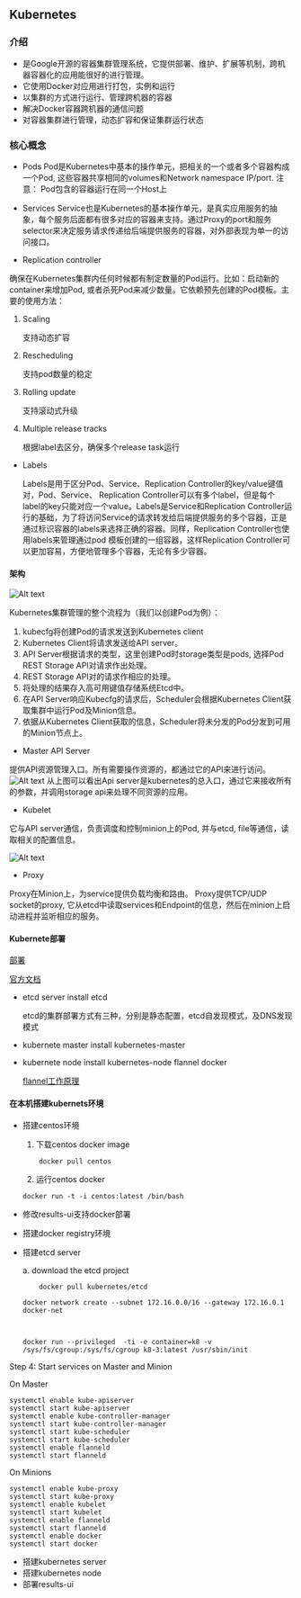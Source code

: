 ## Kubernetes


### 介绍
* 是Google开源的容器集群管理系统，它提供部署、维护、扩展等机制，跨机器容器化的应用能很好的进行管理。
* 它使用Docker对应用进行打包，实例和运行
* 以集群的方式进行运行、管理跨机器的容器
* 解决Docker容器跨机器的通信问题
* 对容器集群进行管理，动态扩容和保证集群运行状态

### 核心概念

* Pods
Pod是Kubernetes中基本的操作单元，把相关的一个或者多个容器构成一个Pod, 这些容器共享相同的volumes和Network namespace IP/port. 注意： Pod包含的容器运行在同一个Host上
* Services
Service也是Kubernetes的基本操作单元，是真实应用服务的抽象，每个服务后面都有很多对应的容器来支持。通过Proxy的port和服务selector来决定服务请求传递给后端提供服务的容器，对外部表现为单一的访问接口。

* Replication controller

确保在Kubernetes集群内任何时候都有制定数量的Pod运行。比如：启动新的container来增加Pod, 或者杀死Pod来减少数量。它依赖预先创建的Pod模板。主要的使用方法：

1. Scaling

	支持动态扩容
	
2. Rescheduling

	支持pod数量的稳定
	
3. Rolling update

	支持滚动式升级

4. Multiple release tracks 

	根据label去区分，确保多个release task运行

* Labels

	Labels是用于区分Pod、Service、Replication Controller的key/value键值对，Pod、Service、 Replication Controller可以有多个label，但是每个label的key只能对应一个value。Labels是Service和Replication Controller运行的基础，为了将访问Service的请求转发给后端提供服务的多个容器，正是通过标识容器的labels来选择正确的容器。同样，Replication Controller也使用labels来管理通过pod 模板创建的一组容器，这样Replication Controller可以更加容易，方便地管理多个容器，无论有多少容器。


#### 架构
![Alt text](./pic/kub.png "架构图片")

Kubernetes集群管理的整个流程为（我们以创建Pod为例）：

1. kubecfg将创建Pod的请求发送到Kubernetes client
2. Kubernetes Client将请求发送给API server。
3. API Server根据请求的类型，这里创建Pod时storage类型是pods, 选择Pod REST Storage API对请求作出处理。
4. REST Storage API对的请求作相应的处理。
5. 将处理的结果存入高可用键值存储系统Etcd中。
6. 在API Server响应Kubecfg的请求后，Scheduler会根据Kubernetes Client获取集群中运行Pod及Minion信息。
7. 依据从Kubernetes Client获取的信息，Scheduler将未分发的Pod分发到可用的Minion节点上。

* Master API Server

提供API资源管理入口。所有需要操作资源的，都通过它的API来进行访问。
![Alt text](./pic/api-server.png "API server")
从上图可以看出Api server是kubernetes的总入口，通过它来接收所有的参数，并调用storage api来处理不同资源的应用。

* Kubelet

它与API server通信，负责调度和控制minion上的Pod, 并与etcd, file等通信，读取相关的配置信息。

![Alt text](./pic/kubelet.png "API server")


* Proxy

Proxy在Minion上，为service提供负载均衡和路由。 Proxy提供TCP/UDP socket的proxy, 它从etcd中读取services和Endpoint的信息，然后在minion上启动进程并监听相应的服务。

#### Kubernete部署

[部署](https://blog.csdn.net/u010884123/article/details/56485246)

[官方文档](https://kubernetes.io/docs/setup/)

* etcd server    install etcd 

  etcd的集群部署方式有三种，分别是静态配置，etcd自发现模式，及DNS发现模式

* kubernete master  install kubernetes-master
* kubernete node  install kubernetes-node flannel docker

	[flannel工作原理](http://dockone.io/article/618)
	
#### 在本机搭建kubernets环境
* 搭建centos环境

	1. 下载centos docker image
	
	```
		docker pull centos
	```
	
	2. 运行centos docker
	
	```
	docker run -t -i centos:latest /bin/bash

	```


* 修改results-ui支持docker部署
* 搭建docker registry环境
* 搭建etcd server

	a. download the etcd project
	
	```
		docker pull kubernetes/etcd
	```
	
 	```
 	docker network create --subnet 172.16.0.0/16 --gateway 172.16.0.1 docker-net


 	
 	docker run --privileged  -ti -e container=k8 -v /sys/fs/cgroup:/sys/fs/cgroup k8-3:latest /usr/sbin/init
 	```
Step 4: Start services on Master and Minion

On Master

	systemctl enable kube-apiserver
	systemctl start kube-apiserver
	systemctl enable kube-controller-manager
	systemctl start kube-controller-manager
	systemctl start kube-scheduler
	systemctl start kube-scheduler
	systemctl enable flanneld
	systemctl start flanneld
	
On Minions

	systemctl enable kube-proxy
	systemctl start kube-proxy
	systemctl enable kubelet
	systemctl start kubelet
	systemctl enable flanneld
	systemctl start flanneld
	systemctl enable docker
	systemctl start docker
* 搭建kubernetes server
* 搭建kubernetes node
* 部署results-ui 












